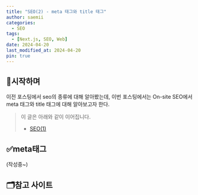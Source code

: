 ```yaml
---
title: "SEO(2) - meta 태그와 title 태그"
author: saemii
categories:
  - SEO
tags:
  - [Next.js, SEO, Web]
date: 2024-04-20
last_modified_at: 2024-04-20
pin: true
---
```


## 📌시작하며

이전 포스팅에서 seo의 종류에 대해 알아봤는데, 이번 포스팅에서는 On-site SEO에서 meta 태그와 title 태그에 대해 알아보고자 한다.

> 이 글은 아래와 같이 이어집니다.
>
> - [SEO(1)](https://saemii-24.github.io/posts/seo-1/)

## ✅meta태그

(작성중~)

## 🗂️참고 사이트
